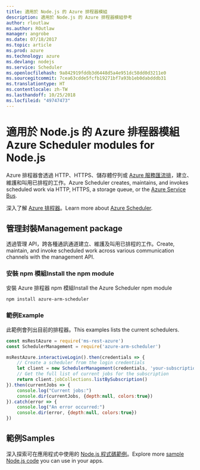 ```yaml
---
title: 適用於 Node.js 的 Azure 排程器模組
description: 適用於 Node.js 的 Azure 排程器模組參考
author: rloutlaw
ms.author: ROutlaw
manager: angrobe
ms.date: 07/18/2017
ms.topic: article
ms.prod: azure
ms.technology: azure
ms.devlang: nodejs
ms.service: Scheduler
ms.openlocfilehash: 9a842919fddb3d6448d5a4e951dc58dd0d3211e0
ms.sourcegitcommit: 7cea63cdde5fcfb19271bf7a93b1eb0dabdddb31
ms.translationtype: HT
ms.contentlocale: zh-TW
ms.lasthandoff: 10/25/2018
ms.locfileid: "49747473"
---
```

# <a name="azure-scheduler-modules-for-nodejs"></a><span data-ttu-id="98832-103">適用於 Node.js 的 Azure 排程器模組</span><span class="sxs-lookup"><span data-stu-id="98832-103">Azure Scheduler modules for Node.js</span></span>

<span data-ttu-id="98832-104">Azure 排程器會透過 HTTP、HTTPS、儲存體佇列或 [Azure 服務匯流排](/azure/service-bus-messaging/service-bus-messaging-overview)，建立、維護和叫用已排程的工作。</span><span class="sxs-lookup"><span data-stu-id="98832-104">Azure Scheduler creates, maintains, and invokes scheduled work via HTTP, HTTPS, a storage queue, or the [Azure Service Bus](/azure/service-bus-messaging/service-bus-messaging-overview).</span></span>

<span data-ttu-id="98832-105">深入了解 [Azure 排程器](/azure/scheduler/scheduler-intro)。</span><span class="sxs-lookup"><span data-stu-id="98832-105">Learn more about [Azure Scheduler](/azure/scheduler/scheduler-intro).</span></span>

## <a name="management-package"></a><span data-ttu-id="98832-106">管理封裝</span><span class="sxs-lookup"><span data-stu-id="98832-106">Management package</span></span>

<span data-ttu-id="98832-107">透過管理 API，跨各種通訊通道建立、維護及叫用已排程的工作。</span><span class="sxs-lookup"><span data-stu-id="98832-107">Create, maintain, and invoke scheduled work across various communication channels with the management API.</span></span>

### <a name="install-the-npm-module"></a><span data-ttu-id="98832-108">安裝 npm 模組</span><span class="sxs-lookup"><span data-stu-id="98832-108">Install the npm module</span></span>

<span data-ttu-id="98832-109">安裝 Azure 排程器 npm 模組</span><span class="sxs-lookup"><span data-stu-id="98832-109">Install the Azure Scheduler npm module</span></span>

```bash
npm install azure-arm-scheduler
```

### <a name="example"></a><span data-ttu-id="98832-110">範例</span><span class="sxs-lookup"><span data-stu-id="98832-110">Example</span></span>

<span data-ttu-id="98832-111">此範例會列出目前的排程器。</span><span class="sxs-lookup"><span data-stu-id="98832-111">This examples lists the current schedulers.</span></span>

```javascript
const msRestAzure = require('ms-rest-azure')
const SchedulerManagement = require('azure-arm-scheduler')

msRestAzure.interactiveLogin().then(credentials => {
    // Create a scheduler from the login credentials
    let client = new SchedulerManagement(credentials, 'your-subscription-id')
    // Get the full list of current jobs for the subscription
    return client.jobCollections.listBySubscription()
}).then(currentJobs => {
    console.log("Current jobs:")
    console.dir(currentJobs, {depth:null, colors:true})
}).catch(error => {
    console.log("An error occurred:")
    console.dir(error, {depth:null, colors:true})
})
```

## <a name="samples"></a><span data-ttu-id="98832-112">範例</span><span class="sxs-lookup"><span data-stu-id="98832-112">Samples</span></span>

<span data-ttu-id="98832-113">深入探索可在應用程式中使用的 [Node.js 程式碼範例](https://azure.microsoft.com/resources/samples/?platform=nodejs)。</span><span class="sxs-lookup"><span data-stu-id="98832-113">Explore more [sample Node.js code](https://azure.microsoft.com/resources/samples/?platform=nodejs) you can use in your apps.</span></span>
